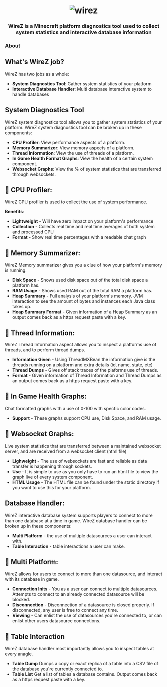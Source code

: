 <h1 align="center">
	<img
		alt="wirez"
		src="https://i.postimg.cc/yxhZZWT8/image-2022-02-18-164450.png">
</h1>

<h3 align="center">
  WireZ is a Minecraft platform diagnostics tool used to collect system statistics and interactive database information
</h3>

### About
## What's WireZ job?
WireZ has two jobs as a whole:

* **System Diagnostics Tool**: Gather system statistics of your platform
* **Interactive Database Handler**: Multi database interactive system to handle databases

## System Diagnostics Tool

WireZ system diagnostics tool allows you to gather system statistics of your platform. WireZ system diagnostics tool can be broken up in these components:

* **CPU Profiler**: View performance aspects of a platform.
* **Memory Summarizer**: View memory aspects of a platform.
* **Thread Information**: View the use of threads of a platform.
* **In Game Health Format Graphs**: View the health of a certain system component.
* **Websocket Graphs**: View the % of system statistics that are transferred through websockets.  

## :electric_plug: CPU Profiler:

WireZ CPU profiler is used to collect the use of system performance.

**Benefits**:

* **Lightweight** - Will have zero impact on your platform's performance
* **Collection** - Collects real time and real time averages of both system and processed CPU
* **Format** - Show real time percentages with a readable chat graph

## 🔌 Memory Summarizer:

WireZ Memory summarizer gives you a clue of how your platform's memory is running.

* **Disk Space** - Shows used disk space out of the total disk space a platform has. 
* **RAM Usage** - Shows used RAM out of the total RAM a platform has.  
* **Heap Summary** - Full analysis of your platform's memory. JVM interaction to see the amount of bytes and instances each Java class takes up.
* **Heap Summary Format** - Given information of a Heap Summary as an output comes back as a https request paste with a key. 

## 🔌 Thread Information: 

WireZ Thread Information aspect allows you to inspect a platforms use of threads, and to perform thread dumps.

* **Information Given** - Using ThreadMXBean the information give is the threads running on a platform and extra details (id, name, state, etc)
* **Thread Dumps** - Gives off stack traces of the plaforms use of threads.
* **Format** - Given information of Thread Information and Thread Dumps as an output comes back as a https request paste with a key. 

## 🔌 In Game Health Graphs:

Chat formatted graphs with a use of 0-100 with specfic color codes.

* **Support** - These graphs support CPU use, Disk Space, and RAM usage. 

## 🔌 Websocket Graphs:

Live system statistics that are transferred between a maintained websocket server, and are received from a websocket client (html file)

* **Lighweight** - The use of websockets are fast and reliable as data transfer is happening through sockets.
* **Use** - It is simple to use as you only have to run an html file to view the graph live of every system component. 
* **HTML Usage** - The HTML file can be found under the static directory if you want to use this for your platform. 

## Database Handler:

WireZ interactive database system supports players to connect to more than one database at a time in game. WireZ database handler can be broken up in these components:

* **Multi Platform** - the use of multiple datasources a user can interact with.
* **Table Interaction** - table interactions a user can make. 

## 🔌 Multi Platform:

WireZ allows for users to connect to more than one datasource, and interact with its database in game.

* **Connection Inits** - You as a user can connect to multiple datasources. Attempts to connect to an already connected datasource will be blocked.
* **Disconnection** - Disconnection of a datasource is closed properly. If disconnected, any user is free to connect any time.
* **Viewing** - Can enlist the use of datasources you're connected to, or can enlist other users datasource connections.


## 🔌 Table Interaction

WireZ database handler most importantly allows you to inspect tables at every anagle.

* **Table Dump** Dumps a copy or exact replica of a table into a CSV file of the database you're currently connected to.
* **Table List** Get a list of tables a database contains. Output comes back as a https request paste with a key.

